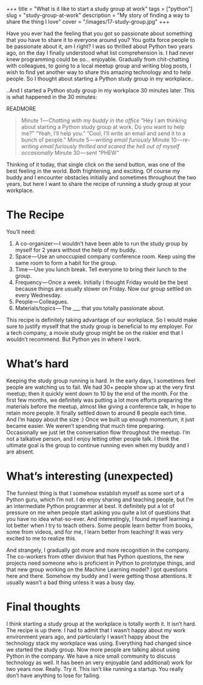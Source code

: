 +++
title = "What is it like to start a study group at work"
tags = ["python"]
slug = "study-group-at-work"
description = "My story of finding a way to share the thing I love"
cover = "/images/17-study-group.jpg"
+++

Have you ever had the feeling that you got so passionate about something that you have to share it to everyone around you? You gotta force people to be passionate about it, am I right? I was so thrilled about Python two years ago, on the day I finally understood what list comprehension is. I had never knew programming could be so… enjoyable. Gradually from chit-chatting with colleagues, to going to a local meetup group and writing blog posts, I wish to find yet another way to share this amazing technology and to help people. So I thought about starting a Python study group in my workplace..

..And I started a Python study group in my workplace 30 minutes later. This is what happened in the 30 minutes:

READMORE

> Minute 1 — *Chatting with my buddy in the office*
> “Hey I am thinking about starting a Python study group at work. Do you want to help me?” “Yeah, I’ll help you.” “Cool, I’ll write an email and send it to a bunch of people.”
> Minute 5 — *writing email furiously*
> Minute 10 — *re-writing email furiously* *thrilled and scared the hell out of myself occasionally*
> Minute 30 — *sent*
> “PHEW”

Thinking of it today, that single click on the send button, was one of the best feeling in the world. Both frightening, and exciting. Of course my buddy and I encounter obstacles initially and sometimes throughout the two years, but here I want to share the recipe of running a study group at your workplace.

# The Recipe

You’ll need:

1. A co-organizer — I wouldn’t have been able to run the study group by myself for 2 years without the help of my buddy.
1. Space — Use an unoccupied company conference room. Keep using the same room to form a habit for the group.
1. Time — Use you lunch break. Tell everyone to bring their lunch to the group.
1. Frequency — Once a week. Initially I thought Friday would be the best because things are usually slower on Friday. Now our group settled on every Wednesday.
1.  People — Colleagues.
1.  Materials/topics — The ___ that you totally passionate about.

This recipe is definitely taking advantage of our workplace. So I would make sure to justify myself that the study group is beneficial to my employer. For a tech company, a movie study group might be on the riskier end that I wouldn’t recommend. But Python yes in where I work.

# What’s hard

Keeping the study group running is hard. In the early days, I sometimes feel people are watching us to fail. We had 30+ people show up at the very first meetup; then it quickly went down to 10 by the end of the month. For the first few months, we definitely was putting a lot more efforts preparing the materials before the meetup, almost like giving a conference talk, in hope to retain more people. It finally settled down to around 8 people each time. And I’m happy about the size :) Once we built up enough momentum, it just became easier. We weren’t spending that much time preparing. Occasionally we just let the conversation flow throughout the meetup. I’m not a talkative person, and I enjoy letting other people talk. I think the ultimate goal is the group to continue running even when my buddy and I are absent.

# What’s interesting (unexpected)

The funniest thing is that I somehow establish myself as some sort of a Python guru, which I’m not. I do enjoy sharing and teaching people, but I’m an intermediate Python programmer at best. It definitely put a lot of pressure on me when people start asking you quite a lot of questions that you have no idea what-so-ever. And interestingly, I found myself learning a lot better when I try to teach others. Some people learn better from books, some from videos, and for me, I learn better from teaching! It was very excited to me to realize this.

And strangely, I gradually got more and more recognition in the company. The co-workers from other division that has Python questions, the new projects need someone who is proficient in Python to prototype things, and that new group working on the Machine Learning model? I got questions here and there. Somehow my buddy and I were getting those attentions. It usually wasn’t a bad thing unless it was a busy day.

# Final thoughts

I think starting a study group at the workplace is totally worth it. It isn’t hard. The recipe is up there. I had to admit that I wasn’t happy about my work environment years ago, and particularly I wasn’t happy about the technology stack my workplace was using. Everything had changed since we started the study group. Now more people are talking about using Python in the company. We have a nice small community to discuss technology as well. It has been an very enjoyable (and additional) work for two years now. Really. Try it. This isn’t like running a startup. You really don’t have anything to lose for failing.
